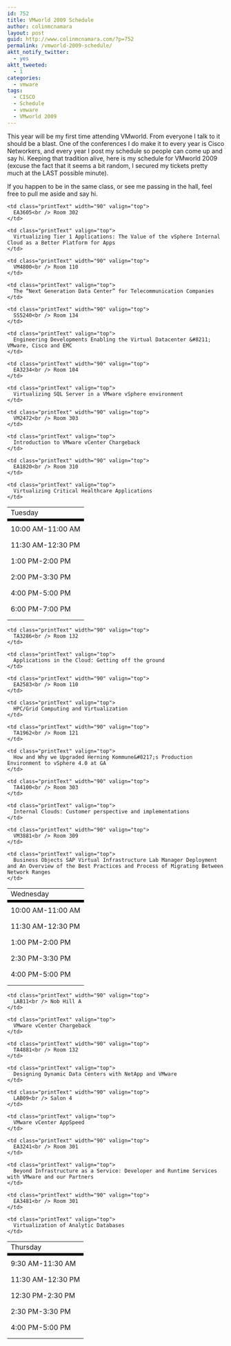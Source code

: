 ```yaml
---
id: 752
title: VMworld 2009 Schedule
author: colinmcnamara
layout: post
guid: http://www.colinmcnamara.com/?p=752
permalink: /vmworld-2009-schedule/
aktt_notify_twitter:
  - yes
aktt_tweeted:
  - 1
categories:
  - vmware
tags:
  - CISCO
  - Schedule
  - vmware
  - VMworld 2009
---
```

This year will be my first time attending VMworld. From everyone I talk to it should be a blast. One of the conferences I do make it to every year is Cisco Networkers, and every year I post my schedule so people can come up and say hi. Keeping that tradition alive, here is my schedule for VMworld 2009 (excuse the fact that it seems a bit random, I secured my tickets pretty much at the LAST possible minute).

If you happen to be in the same class, or see me passing in the hall, feel free to pull me aside and say hi.

<table border="0" cellspacing="0" cellpadding="2" width="100%">
  <tr>
    <td class="printDay" colspan="3">
      Tuesday
    </td>
  </tr>
  
  <tr>
    <td colspan="3" height="1" bgcolor="#000000">
    </td>
  </tr>
  
  <tr>
    <td colspan="3">
    </td>
  </tr>
  
  <tr>
    <td class="printText" width="130" valign="top">
      <span style="white-space: nowrap;">10:00 AM-11:00 AM</span>
    </td>
    
    <td class="printText" width="90" valign="top">
      EA3605<br /> Room 302
    </td>
    
    <td class="printText" valign="top">
      Virtualizing Tier 1 Applications: The Value of the vSphere Internal Cloud as a Better Platform for Apps
    </td>
  </tr>
  
  <tr>
    <td colspan="3">
      <img src="https://vmworld2009.wingateweb.com/scheduler/assets/images/pixel.gif" alt="" width="1" height="5" />
    </td>
  </tr>
  
  <tr>
    <td class="printText" width="130" valign="top">
      <span style="white-space: nowrap;">11:30 AM-12:30 PM</span>
    </td>
    
    <td class="printText" width="90" valign="top">
      VM4800<br /> Room 110
    </td>
    
    <td class="printText" valign="top">
      The “Next Generation Data Center” for Telecommunication Companies
    </td>
  </tr>
  
  <tr>
    <td colspan="3">
      <img src="https://vmworld2009.wingateweb.com/scheduler/assets/images/pixel.gif" alt="" width="1" height="5" />
    </td>
  </tr>
  
  <tr>
    <td class="printText" width="130" valign="top">
      <span style="white-space: nowrap;">1:00 PM-2:00 PM</span>
    </td>
    
    <td class="printText" width="90" valign="top">
      SS5240<br /> Room 134
    </td>
    
    <td class="printText" valign="top">
      Engineering Developments Enabling the Virtual Datacenter &#8211; VMware, Cisco and EMC
    </td>
  </tr>
  
  <tr>
    <td colspan="3">
      <img src="https://vmworld2009.wingateweb.com/scheduler/assets/images/pixel.gif" alt="" width="1" height="5" />
    </td>
  </tr>
  
  <tr>
    <td class="printText" width="130" valign="top">
      <span style="white-space: nowrap;">2:00 PM-3:30 PM</span>
    </td>
    
    <td class="printText" width="90" valign="top">
      EA3234<br /> Room 104
    </td>
    
    <td class="printText" valign="top">
      Virtualizing SQL Server in a VMware vSphere environment
    </td>
  </tr>
  
  <tr>
    <td colspan="3">
      <img src="https://vmworld2009.wingateweb.com/scheduler/assets/images/pixel.gif" alt="" width="1" height="5" />
    </td>
  </tr>
  
  <tr>
    <td class="printText" width="130" valign="top">
      <span style="white-space: nowrap;">4:00 PM-5:00 PM</span>
    </td>
    
    <td class="printText" width="90" valign="top">
      VM2472<br /> Room 303
    </td>
    
    <td class="printText" valign="top">
      Introduction to VMware vCenter Chargeback
    </td>
  </tr>
  
  <tr>
    <td colspan="3">
      <img src="https://vmworld2009.wingateweb.com/scheduler/assets/images/pixel.gif" alt="" width="1" height="5" />
    </td>
  </tr>
  
  <tr>
    <td class="printText" width="130" valign="top">
      <span style="white-space: nowrap;">6:00 PM-7:00 PM</span>
    </td>
    
    <td class="printText" width="90" valign="top">
      EA1820<br /> Room 310
    </td>
    
    <td class="printText" valign="top">
      Virtualizing Critical Healthcare Applications
    </td>
  </tr>
  
  <tr>
    <td colspan="3">
      <img src="https://vmworld2009.wingateweb.com/scheduler/assets/images/pixel.gif" alt="" width="1" height="5" />
    </td>
  </tr>
</table>

<table border="0" cellspacing="0" cellpadding="2" width="100%">
  <tr>
    <td class="printDay" colspan="3">
      Wednesday
    </td>
  </tr>
  
  <tr>
    <td colspan="3" height="1" bgcolor="#000000">
    </td>
  </tr>
  
  <tr>
    <td colspan="3">
    </td>
  </tr>
  
  <tr>
    <td class="printText" width="130" valign="top">
      <span style="white-space: nowrap;">10:00 AM-11:00 AM</span>
    </td>
    
    <td class="printText" width="90" valign="top">
      TA3286<br /> Room 132
    </td>
    
    <td class="printText" valign="top">
      Applications in the Cloud: Getting off the ground
    </td>
  </tr>
  
  <tr>
    <td colspan="3">
      <img src="https://vmworld2009.wingateweb.com/scheduler/assets/images/pixel.gif" alt="" width="1" height="5" />
    </td>
  </tr>
  
  <tr>
    <td class="printText" width="130" valign="top">
      <span style="white-space: nowrap;">11:30 AM-12:30 PM</span>
    </td>
    
    <td class="printText" width="90" valign="top">
      EA2583<br /> Room 110
    </td>
    
    <td class="printText" valign="top">
      HPC/Grid Computing and Virtualization
    </td>
  </tr>
  
  <tr>
    <td colspan="3">
      <img src="https://vmworld2009.wingateweb.com/scheduler/assets/images/pixel.gif" alt="" width="1" height="5" />
    </td>
  </tr>
  
  <tr>
    <td class="printText" width="130" valign="top">
      <span style="white-space: nowrap;">1:00 PM-2:00 PM</span>
    </td>
    
    <td class="printText" width="90" valign="top">
      TA1962<br /> Room 121
    </td>
    
    <td class="printText" valign="top">
      How and Why we Upgraded Herning Kommune&#8217;s Production Environment to vSphere 4.0 at GA
    </td>
  </tr>
  
  <tr>
    <td colspan="3">
      <img src="https://vmworld2009.wingateweb.com/scheduler/assets/images/pixel.gif" alt="" width="1" height="5" />
    </td>
  </tr>
  
  <tr>
    <td class="printText" width="130" valign="top">
      <span style="white-space: nowrap;">2:30 PM-3:30 PM</span>
    </td>
    
    <td class="printText" width="90" valign="top">
      TA4100<br /> Room 303
    </td>
    
    <td class="printText" valign="top">
      Internal Clouds: Customer perspective and implementations
    </td>
  </tr>
  
  <tr>
    <td colspan="3">
      <img src="https://vmworld2009.wingateweb.com/scheduler/assets/images/pixel.gif" alt="" width="1" height="5" />
    </td>
  </tr>
  
  <tr>
    <td class="printText" width="130" valign="top">
      <span style="white-space: nowrap;">4:00 PM-5:00 PM</span>
    </td>
    
    <td class="printText" width="90" valign="top">
      VM3881<br /> Room 309
    </td>
    
    <td class="printText" valign="top">
      Business Objects SAP Virtual Infrastructure Lab Manager Deployment and An Overview of the Best Practices and Process of Migrating Between Network Ranges
    </td>
  </tr>
  
  <tr>
    <td colspan="3">
      <img src="https://vmworld2009.wingateweb.com/scheduler/assets/images/pixel.gif" alt="" width="1" height="5" />
    </td>
  </tr>
</table>

<table border="0" cellspacing="0" cellpadding="2" width="100%">
  <tr>
    <td class="printDay" colspan="3">
      Thursday
    </td>
  </tr>
  
  <tr>
    <td colspan="3" height="1" bgcolor="#000000">
    </td>
  </tr>
  
  <tr>
    <td colspan="3">
    </td>
  </tr>
  
  <tr>
    <td class="printText" width="130" valign="top">
      <span style="white-space: nowrap;">9:30 AM-11:30 AM</span>
    </td>
    
    <td class="printText" width="90" valign="top">
      LAB11<br /> Nob Hill A
    </td>
    
    <td class="printText" valign="top">
      VMware vCenter Chargeback
    </td>
  </tr>
  
  <tr>
    <td colspan="3">
      <img src="https://vmworld2009.wingateweb.com/scheduler/assets/images/pixel.gif" alt="" width="1" height="5" />
    </td>
  </tr>
  
  <tr>
    <td class="printText" width="130" valign="top">
      <span style="white-space: nowrap;">11:30 AM-12:30 PM</span>
    </td>
    
    <td class="printText" width="90" valign="top">
      TA4881<br /> Room 132
    </td>
    
    <td class="printText" valign="top">
      Designing Dynamic Data Centers with NetApp and VMware
    </td>
  </tr>
  
  <tr>
    <td colspan="3">
      <img src="https://vmworld2009.wingateweb.com/scheduler/assets/images/pixel.gif" alt="" width="1" height="5" />
    </td>
  </tr>
  
  <tr>
    <td class="printText" width="130" valign="top">
      <span style="white-space: nowrap;">12:30 PM-2:30 PM</span>
    </td>
    
    <td class="printText" width="90" valign="top">
      LAB09<br /> Salon 4
    </td>
    
    <td class="printText" valign="top">
      VMware vCenter AppSpeed
    </td>
  </tr>
  
  <tr>
    <td colspan="3">
      <img src="https://vmworld2009.wingateweb.com/scheduler/assets/images/pixel.gif" alt="" width="1" height="5" />
    </td>
  </tr>
  
  <tr>
    <td class="printText" width="130" valign="top">
      <span style="white-space: nowrap;">2:30 PM-3:30 PM</span>
    </td>
    
    <td class="printText" width="90" valign="top">
      EA3241<br /> Room 301
    </td>
    
    <td class="printText" valign="top">
      Beyond Infrastructure as a Service: Developer and Runtime Services with VMware and our Partners
    </td>
  </tr>
  
  <tr>
    <td colspan="3">
      <img src="https://vmworld2009.wingateweb.com/scheduler/assets/images/pixel.gif" alt="" width="1" height="5" />
    </td>
  </tr>
  
  <tr>
    <td class="printText" width="130" valign="top">
      <span style="white-space: nowrap;">4:00 PM-5:00 PM</span>
    </td>
    
    <td class="printText" width="90" valign="top">
      EA3481<br /> Room 301
    </td>
    
    <td class="printText" valign="top">
      Virtualization of Analytic Databases
    </td>
  </tr>
  
  <tr>
    <td colspan="3">
      <img src="https://vmworld2009.wingateweb.com/scheduler/assets/images/pixel.gif" alt="" width="1" height="5" />
    </td>
  </tr>
</table>